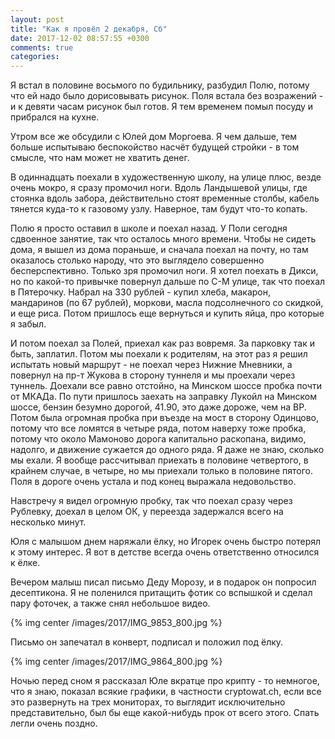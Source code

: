 ```yaml
---
layout: post
title: "Как я провёл 2 декабря, Сб"
date: 2017-12-02 08:57:55 +0300
comments: true
categories: 
---
```

Я встал в половине восьмого по будильнику, разбудил Полю, потому что ей надо было дорисовывать рисунок. Поля встала без возражений - и к девяти часам рисунок был готов. Я тем временем помыл посуду и прибрался на кухне.

Утром все же обсудили с Юлей дом Моргоева. Я чем дальше, тем больше испытываю беспокойство насчёт будущей стройки - в том смысле, что нам может не хватить денег.

В одиннадцать поехали в художественную школу, на улице плюс, везде очень мокро, я сразу промочил ноги. Вдоль Ландышевой улицы, где стоянка вдоль забора, действительно стоят временные столбы, кабель тянется куда-то к газовому узлу. Наверное, там будут что-то копать.

Полю я просто оставил в школе и поехал назад. У Поли сегодня сдвоенное занятие, так что осталось много времени. Чтобы не сидеть дома, я вышел из дома пораньше, и сначала поехал на почту, но там оказалось столько народу, что это выглядело совершенно бесперспективно. Только зря промочил ноги. Я хотел поехать в Дикси, но по какой-то привычке повернул дальше по С-М улице, так что поехал в Пятерочку. Набрал на 330 рублей - купил хлеба, макарон, мандаринов (по 67 рублей), моркови, масла подсолнечного со скидкой, и еще риса. Потом пришлось еще вернуться и купить яйца, про которые я забыл.

И потом поехал за Полей, приехал как раз вовремя. За парковку так и быть, заплатил. Потом мы поехали к родителям, на этот раз я решил испытать новый маршрут - не поехал через Нижние Мневники, а повернул на пр-т Жукова в сторону туннеля и мы проехали через туннель. Доехали все равно отстойно, на Минском шоссе пробка почти от МКАДа. По пути пришлось заехать на заправку Лукойл на Минском шоссе, бензин безумно дорогой, 41.90, это даже дороже, чем на ВР. Потом была огромная пробка при въезде на мост в сторону Одинцово, потому что все ломятся в четыре ряда, потом наверху тоже пробка, потому что около Мамоново дорога капитально раскопана, видимо, надолго, и движение сужается до одного ряда. Я даже не знаю, сколько мы ехали. Я вообще рассчитывал приехать в половине четвертого, в крайнем случае, в четыре, но мы приехали только в половине пятого. Поля в дороге очень устала и под конец выражала недовольство. 

Навстречу я видел огромную пробку, так что поехал сразу через Рублевку, доехал в целом ОК, у переезда задержался всего на несколько минут.

Юля с малышом днем наряжали ёлку, но Игорек очень быстро потерял к этому интерес. Я вот в детстве всегда очень ответственно относился к ёлке. 

Вечером малыш писал письмо Деду Морозу, и в подарок он попросил десептикона. Я не поленился притащить фотик со вспышкой и сделал пару фоточек, а также снял небольшое видео.

{% img center /images/2017/IMG_9853_800.jpg %}

Письмо он запечатал в конверт, подписал и положил под ёлку.

{% img center /images/2017/IMG_9864_800.jpg %}

Ночью перед сном я рассказал Юле вкратце про крипту - то немногое, что я знаю, показал всякие графики, в частности cryptowat.ch, если все это развернуть на трех мониторах, то выглядит исключительно представительно, был бы еще какой-нибудь прок от всего этого. Спать легли очень поздно.